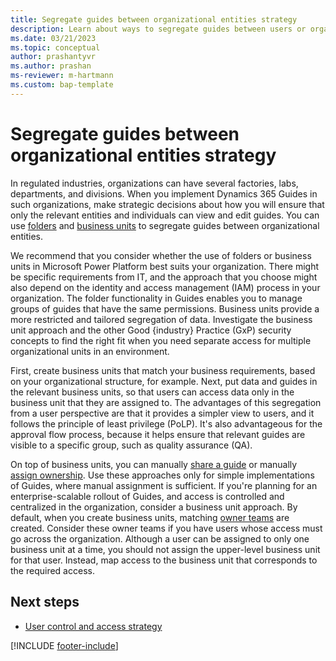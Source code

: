 ```yaml
---
title: Segregate guides between organizational entities strategy
description: Learn about ways to segregate guides between users or organizational groups.
ms.date: 03/21/2023
ms.topic: conceptual
author: prashantyvr
ms.author: prashan
ms-reviewer: m-hartmann
ms.custom: bap-template
---
```


# Segregate guides between organizational entities strategy

In regulated industries, organizations can have several factories, labs, departments, and divisions. When you implement Dynamics 365 Guides in such organizations, make strategic decisions about how you will ensure that only the relevant entities and individuals can view and edit guides. You can use [folders](../admin-create-folders.md) and [business units](/power-platform/admin/create-edit-business-units) to segregate guides between organizational entities.

We recommend that you consider whether the use of folders or business units in Microsoft Power Platform best suits your organization. There might be specific requirements from IT, and the approach that you choose might also depend on the identity and access management (IAM) process in your organization. The folder functionality in Guides enables you to manage groups of guides that have the same permissions. Business units provide a more restricted and tailored segregation of data. Investigate the business unit approach and the other Good \{industry\} Practice (GxP) security concepts to find the right fit when you need separate access for multiple organizational units in an environment.

First, create business units that match your business requirements, based on your organizational structure, for example. Next, put data and guides in the relevant business units, so that users can access data only in the business unit that they are assigned to. The advantages of this segregation from a user perspective are that it provides a simpler view to users, and it follows the principle of least privilege (PoLP). It's also advantageous for the approval flow process, because it helps ensure that relevant guides are visible to a specific group, such as quality assurance (QA).

On top of business units, you can manually [share a guide](../admin-share-guide.md) or manually [assign ownership](../admin-access-assign.md). Use these approaches only for simple implementations of Guides, where manual assignment is sufficient. If you're planning for an enterprise-scalable rollout of Guides, and access is controlled and centralized in the organization, consider a business unit approach. By default, when you create business units, matching [owner teams](/power-apps/developer/data-platform/use-access-teams-owner-teams-collaborate-share-information) are created. Consider these owner teams if you have users whose access must go across the organization. Although a user can be assigned to only one business unit at a time, you should not assign the upper-level business unit for that user. Instead, map access to the business unit that corresponds to the required access.

## Next steps

- [User control and access strategy](strategy-for-user-control-and-access.md)

[!INCLUDE [footer-include](../../includes/footer-banner.md)]
